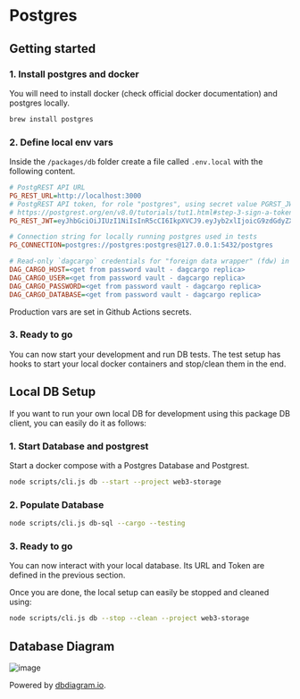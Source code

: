 # Postgres <!-- omit in toc -->

## Getting started

### 1. Install postgres and docker

You will need to install docker (check official docker documentation) and postgres locally.

```bash
brew install postgres
```

### 2. Define local env vars

Inside the `/packages/db` folder create a file called `.env.local` with the following content.

```ini
# PostgREST API URL
PG_REST_URL=http://localhost:3000
# PostgREST API token, for role "postgres", using secret value PGRST_JWT_SECRET from './postgres/docker/docker-compose.yml'
# https://postgrest.org/en/v8.0/tutorials/tut1.html#step-3-sign-a-token
PG_REST_JWT=eyJhbGciOiJIUzI1NiIsInR5cCI6IkpXVCJ9.eyJyb2xlIjoicG9zdGdyZXMifQ.oM0SXF31Vs1nfwCaDxjlczE237KcNKhTpKEYxMX-jEU

# Connection string for locally running postgres used in tests
PG_CONNECTION=postgres://postgres:postgres@127.0.0.1:5432/postgres

# Read-only `dagcargo` credentials for "foreign data wrapper" (fdw) in tests
DAG_CARGO_HOST=<get from password vault - dagcargo replica>
DAG_CARGO_USER=<get from password vault - dagcargo replica>
DAG_CARGO_PASSWORD=<get from password vault - dagcargo replica>
DAG_CARGO_DATABASE=<get from password vault - dagcargo replica>
```

Production vars are set in Github Actions secrets.

### 3. Ready to go

You can now start your development and run DB tests. The test setup has hooks to start your local docker containers and stop/clean them in the end.

## Local DB Setup

If you want to run your own local DB for development using this package DB client, you can easily do it as follows:

### 1. Start Database and postgrest

Start a docker compose with a Postgres Database and Postgrest.

```bash
node scripts/cli.js db --start --project web3-storage
```

### 2. Populate Database

```bash
node scripts/cli.js db-sql --cargo --testing
```

### 3. Ready to go

You can now interact with your local database. Its URL and Token are defined in the previous section.

Once you are done, the local setup can easily be stopped and cleaned using:

```bash
node scripts/cli.js db --stop --clean --project web3-storage
```

## Database Diagram

![image](https://user-images.githubusercontent.com/7295071/135415822-be854ec5-d1e2-4588-a951-f287b60b65be.png)

Powered by [dbdiagram.io](https://dbdiagram.io/d/61546519825b5b014618caf6).
